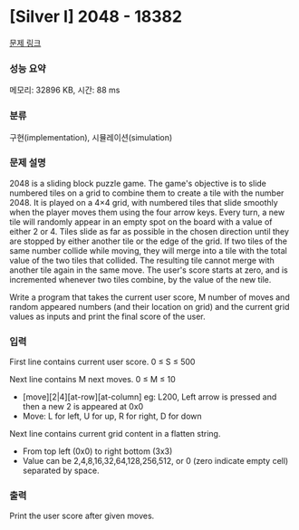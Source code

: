 # [Silver I] 2048 - 18382 

[문제 링크](https://www.acmicpc.net/problem/18382) 

### 성능 요약

메모리: 32896 KB, 시간: 88 ms

### 분류

구현(implementation), 시뮬레이션(simulation)

### 문제 설명

<p>2048 is a sliding block puzzle game. The game's objective is to slide numbered tiles on a grid to combine them to create a tile with the number 2048. It is played on a 4×4 grid, with numbered tiles that slide smoothly when the player moves them using the four arrow keys. Every turn, a new tile will randomly appear in an empty spot on the board with a value of either 2 or 4. Tiles slide as far as possible in the chosen direction until they are stopped by either another tile or the edge of the grid. If two tiles of the same number collide while moving, they will merge into a tile with the total value of the two tiles that collided. The resulting tile cannot merge with another tile again in the same move. The user's score starts at zero, and is incremented whenever two tiles combine, by the value of the new tile.</p>

<p>Write a program that takes the current user score, M number of moves and random appeared numbers (and their location on grid) and the current grid values as inputs and print the final score of the user.</p>

### 입력 

 <p>First line contains current user score. 0 ≤ S ≤ 500</p>

<p>Next line contains M next moves. 0 ≤ M ≤ 10</p>

<ul>
	<li>[move][2|4][at-row][at-column] eg: L200, Left arrow is pressed and then a new 2 is appeared at 0x0</li>
	<li>Move: L for left, U for up, R for right, D for down</li>
</ul>

<p>Next line contains current grid content in a flatten string.</p>

<ul>
	<li>From top left (0x0) to right bottom (3x3)</li>
	<li>Value can be 2,4,8,16,32,64,128,256,512, or 0 (zero indicate empty cell) separated by space.</li>
</ul>

### 출력 

 <p>Print the user score after given moves.</p>

